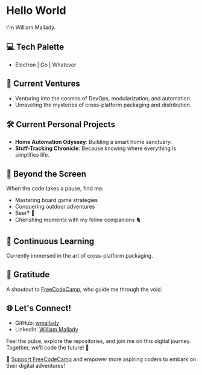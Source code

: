 # Hello World 

I'm William Mallady.

## 💻 Tech Palette
- Electron | Go | Whatever

## 🚀 Current Ventures
- Venturing into the cosmos of DevOps, modularization, and automation.
- Unraveling the mysteries of cross-platform packaging and distribution.

## 🛠️ Current Personal Projects

- **Home Automation Odyssey**: Building a smart home sanctuary.
- **Stuff-Tracking Chronicle**: Because knowing where everything is simplifies life.

## 🎲 Beyond the Screen
When the code takes a pause, find me:
- Mastering board game strategies
- Conquering outdoor adventures
- Beer? 🍻
- Cherishing moments with my feline companions 🐈

## 🌱 Continuous Learning
Currently immersed in the art of cross-platform packaging.

## 🌟 Gratitude
A shoutout to [FreeCodeCamp](https://www.freecodecamp.org/), who guide me through the void. 

## 🌐 Let's Connect!
- GitHub: [wmallady](https://github.com/wmallady)
- LinkedIn: [William Mallady](https://linkedin.com/in/wmallady)

Feel the pulse, explore the repositories, and join me on this digital journey. Together, we'll code the future! 🌟

🚀 [Support FreeCodeCamp](https://www.freecodecamp.org/donate) and empower more aspiring coders to embark on their digital adventures!
